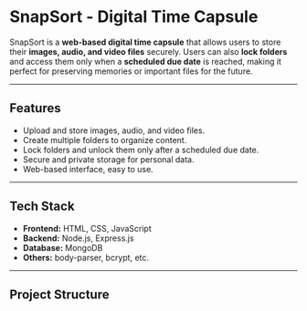 # SnapSort - Digital Time Capsule

SnapSort is a **web-based digital time capsule** that allows users to store their **images, audio, and video files** securely. Users can also **lock folders** and access them only when a **scheduled due date** is reached, making it perfect for preserving memories or important files for the future.

---

## Features

- Upload and store images, audio, and video files.
- Create multiple folders to organize content.
- Lock folders and unlock them only after a scheduled due date.
- Secure and private storage for personal data.
- Web-based interface, easy to use.

---

## Tech Stack

- **Frontend:** HTML, CSS, JavaScript  
- **Backend:** Node.js, Express.js  
- **Database:** MongoDB  
- **Others:** body-parser, bcrypt, etc.

---

## Project Structure

